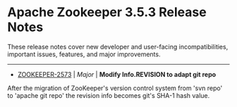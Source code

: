 
<!---
# Licensed to the Apache Software Foundation (ASF) under one
# or more contributor license agreements.  See the NOTICE file
# distributed with this work for additional information
# regarding copyright ownership.  The ASF licenses this file
# to you under the Apache License, Version 2.0 (the
# "License"); you may not use this file except in compliance
# with the License.  You may obtain a copy of the License at
#
#     http://www.apache.org/licenses/LICENSE-2.0
#
# Unless required by applicable law or agreed to in writing, software
# distributed under the License is distributed on an "AS IS" BASIS,
# WITHOUT WARRANTIES OR CONDITIONS OF ANY KIND, either express or implied.
# See the License for the specific language governing permissions and
# limitations under the License.
-->
# Apache Zookeeper  3.5.3 Release Notes

These release notes cover new developer and user-facing incompatibilities, important issues, features, and major improvements.


---

* [ZOOKEEPER-2573](https://issues.apache.org/jira/browse/ZOOKEEPER-2573) | *Major* | **Modify Info.REVISION to adapt git repo**

After the migration of ZooKeeper\'s version control system from \'svn repo\' to \'apache git repo\' the revision info becomes git\'s SHA-1 hash value.



